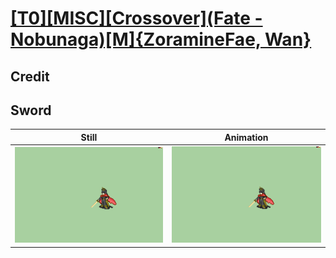 # [\[T0\]\[MISC\]\[Crossover\]\(Fate - Nobunaga\)\[M\]{ZoramineFae, Wan}](../)

## Credit


	
## Sword

| Still | Animation |
| :---: | :-------: |
| ![Sword still](./Sword_000.png) | ![Sword animation](./Sword.gif) |
